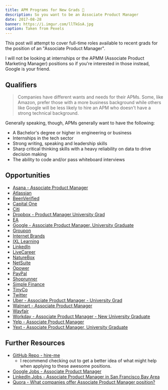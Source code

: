 ```yaml
---
title: APM Programs for New Grads 💼
description: So you want to be an Associate Product Manager
date: 2017-08-28
banner: https://i.imgur.com/llTkGsA.jpg
caption: Taken from Pexels
---
```


This post will attempt to cover full-time roles available to recent grads for the position of an "Associate Product Manager".

I will not be looking at internships or the APMM (Associate Product Marketing Manager) positions so if you're interested in those instead, Google is your friend.

## Qualifiers

> Companies have different wants and needs for their APMs. Some, like Amazon, prefer those with a more business background while others like Google will be less likely to hire an APM who doesn't have a strong technical background.

Generally speaking, though, APMs generally want to have the following:

* A Bachelor's degree or higher in engineering or business
* Internships in the tech sector
* Strong writing, speaking and leadership skills
* Sharp critical thinking skills with a heavy reliability on data to drive decision making
* The ability to code and/or pass whiteboard interviews

## Opportunities

* [Asana - Associate Product Manager](//)
* [Atlassian](//)
* [BeenVerified](//)
* [Capital One](//)
* [Citi](//)
* [Dropbox - Product Manager University Grad](https://www.dropbox.com/jobs/listing/753559?gh_src=aonhf1)
* [EA](//)
* [Google - Associate Product Manager, University Graduate](https://careers.google.com/jobs#!t=jo&jid=/google/associate-product-manager-university-1600-amphitheatre-pkwy-mountain-view-ca-2699840090&)
* [Groupon](//)
* [Internet Brands](//)
* [IXL Learning](//)
* [LinkedIn](//)
* [LiveCareer](//)
* [NatureBox](//)
* [NetSuite](//)
* [Opower](//)
* [PayPal](//)
* [Shoprunner](//)
* [Simple Finance](//)
* [TinyCo](//)
* [Twitter](//)
* [Uber - Associate Product Manager - University Grad](https://www.uber.com/careers/list/33253/)
* [Walmart - Associate Product Manager](https://careers.walmart.com/us/jobs/882514BR-associate-product-manager-san-bruno-ca)
* [Wayfair](//)
* [Workday - Associate Product Manager - New University Graduate](https://workday.wd5.myworkdayjobs.com/en-US/Workday/job/USA-CA-Pleasanton/Associate-Product-Manager---New-University-Graduate_JR-20292)
* [Yelp - Associate Product Manager](https://www.yelp.com/careers/job-openings/7701ed4c-417f-4720-8fda-afcec200bc78)
* [Yext - Associate Product Manager, University Graduate](https://boards.greenhouse.io/yext/jobs/781258#.WcM9j9OGPzU)

## Further Resources

* [GitHub Repo - hire-me](//fvcproductions.github.io/hire-me)
  * I recommend checking out to get a better idea of what might help when applying to these awesome positions.
* [Google Jobs - Associate Product Manager](https://www.google.com/search?q=associate+product+manager+jobs)
* [LinkedIn Jobs - Associate Product Manager in San Francisco Bay Area](https://www.linkedin.com/jobs/search/?keywords=associate%20product%20manager&location=San%20Francisco%20Bay%20Area&locationId=us%3A84)
* [Quora - What companies offer Associate Product Manager position?](https://www.quora.com/What-companies-offer-Associate-Product-Manager-position)
